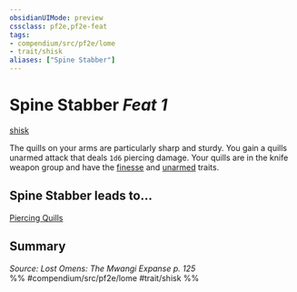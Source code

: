 ```yaml
---
obsidianUIMode: preview
cssclass: pf2e,pf2e-feat
tags:
- compendium/src/pf2e/lome
- trait/shisk
aliases: ["Spine Stabber"]
---
```

# Spine Stabber  *Feat 1*  
[shisk](rules/traits/shisk-lome.md "Shisk Ancestry & Heritage Trait")  


The quills on your arms are particularly sharp and sturdy. You gain a quills unarmed attack that deals `1d6` piercing damage. Your quills are in the knife weapon group and have the [finesse](rules/traits/finesse.md "Finesse Weapon Trait") and [unarmed](rules/traits/unarmed.md "Unarmed Weapon Trait") traits.

## Spine Stabber leads to...

[Piercing Quills](compendium/feats/piercing-quills-lome.md)

## Summary

*Source: Lost Omens: The Mwangi Expanse p. 125*  
%% #compendium/src/pf2e/lome #trait/shisk %%